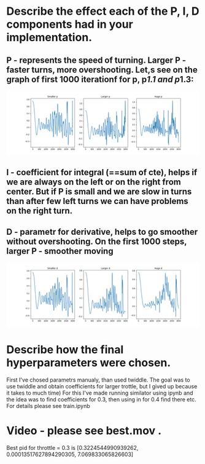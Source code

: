 [image1]: ./p.png "P"
[image2]: ./d.png "D"

# Describe the effect each of the P, I, D components had in your implementation. 

## P - represents the speed of turning. Larger P - faster turns, more overshooting. Let,s see on the graph of first 1000 iterationf for p, p*1.1 and p*1.3:
![Different p][image1]


## I - coefficient for integral (==sum of cte), helps if we are always on the left or on the right from center. But if P is small and we are slow in turns than after few left turns we can have problems on the right turn.

## D - parametr for derivative, helps to go smoother without overshooting. On the first 1000 steps, larger P - smoother moving
![Different D][image2]

# Describe how the final hyperparameters were chosen.

First I've chosed parametrs manualy, than used twiddle. The goal was to use twiddle and obtain coefficients for larger trottle, but I gived up because it takes to much time) For this I've made running similator using ipynb and the idea was to find coefficients for 0.3, then using in for 0.4 find there etc. For details please see train.ipynb

# Video - please see best.mov . 
Best pid for throttle = 0.3 is [0.3224544990939262, 0.00013517627894290305, 7.069833065826603]
